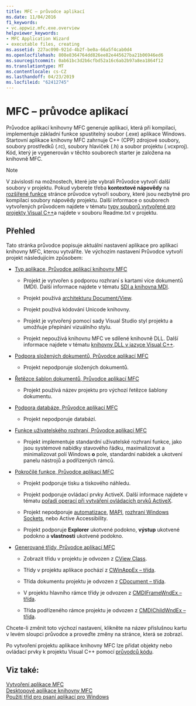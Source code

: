 ```yaml
---
title: MFC – průvodce aplikací
ms.date: 11/04/2016
f1_keywords:
- vc.appwiz.mfc.exe.overview
helpviewer_keywords:
- MFC Application Wizard
- executable files, creating
ms.assetid: 227ac090-921d-4b2f-be0a-66a5f4cab0d4
ms.openlocfilehash: 808e8364764dd826ee82e445627ba21b06946ed6
ms.sourcegitcommit: 0ab61bc3d2b6cfbd52a16c6ab2b97a8ea1864f12
ms.translationtype: MT
ms.contentlocale: cs-CZ
ms.lasthandoff: 04/23/2019
ms.locfileid: "62412745"
---
```

# <a name="mfc-application-wizard"></a>MFC – průvodce aplikací

Průvodce aplikací knihovny MFC generuje aplikaci, která při kompilaci, implementuje základní funkce spustitelný soubor (.exe) aplikace Windows. Startovní aplikace knihovny MFC zahrnuje C++ (CPP) zdrojové soubory, soubory prostředků (.rc), soubory hlaviček (.h) a soubor projektu (.vcxproj). Kód, který je vygenerován v těchto souborech starter je založena na knihovně MFC.

> [!NOTE]
>  V závislosti na možnostech, které jste vybrali Průvodce vytvoří další soubory v projektu. Pokud vyberete třeba **kontextové nápovědy** na [rozšířené funkce](../../mfc/reference/advanced-features-mfc-application-wizard.md) stránce průvodce vytvoří soubory, které jsou nezbytné pro kompilaci soubory nápovědy projektu. Další informace o souborech vytvořených průvodcem najdete v tématu [typy souborů vytvořené pro projekty Visual C++](../../build/reference/file-types-created-for-visual-cpp-projects.md)a najdete v souboru Readme.txt v projektu.

## <a name="overview"></a>Přehled

Tato stránka průvodce popisuje aktuální nastavení aplikace pro aplikaci knihovny MFC, kterou vytváříte. Ve výchozím nastavení Průvodce vytvoří projekt následujícím způsobem:

- [Typ aplikace, Průvodce aplikací knihovny MFC](../../mfc/reference/application-type-mfc-application-wizard.md)

   - Projekt je vytvořen s podporou rozhraní s kartami více dokumentů (MDI). Další informace najdete v tématu [SDI a knihovna MDI](../../mfc/sdi-and-mdi.md).

   - Projekt používá [architekturu Document/View](../../mfc/document-view-architecture.md).

   - Projekt používá kódování Unicode knihovny.

   - Projekt je vytvořený pomocí sady Visual Studio styl projektu a umožňuje přepínání vizuálního stylu.

   - Projekt nepoužívá knihovnu MFC ve sdílené knihovně DLL. Další informace najdete v tématu [knihovny DLL v jazyce Visual C++](../../build/dlls-in-visual-cpp.md).

- [Podpora složených dokumentů, Průvodce aplikací MFC](../../mfc/reference/compound-document-support-mfc-application-wizard.md)

   - Projekt nepodporuje složených dokumentů.

- [Řetězce šablon dokumentů, Průvodce aplikací MFC](../../mfc/reference/document-template-strings-mfc-application-wizard.md)

   - Projekt používá název projektu pro výchozí řetězce šablony dokumentu.

- [Podpora databáze, Průvodce aplikací MFC](../../mfc/reference/database-support-mfc-application-wizard.md)

   - Projekt nepodporuje databází.

- [Funkce uživatelského rozhraní, Průvodce aplikací MFC](../../mfc/reference/user-interface-features-mfc-application-wizard.md)

   - Projekt implementuje standardní uživatelské rozhraní funkce, jako jsou systémové nabídky stavového řádku, maximalizovat a minimalizovat polí Windows **o** pole, standardní nabídek a ukotvení panelu nástrojů a podřízených rámců.

- [Pokročilé funkce, Průvodce aplikací MFC](../../mfc/reference/advanced-features-mfc-application-wizard.md)

   - Projekt podporuje tisku a tiskového náhledu.

   - Projekt podporuje ovládací prvky ActiveX. Další informace najdete v tématu [pořadí operací při vytváření ovládacích prvků ActiveX](../../mfc/sequence-of-operations-for-creating-activex-controls.md).

   - Projekt nepodporuje [automatizace](../../mfc/automation.md), [MAPI](../../mfc/mapi-support-in-mfc.md), [rozhraní Windows Sockets](../../mfc/windows-sockets-in-mfc.md), nebo Active Accessibility.

   - Projekt podporuje **Explorer** ukotvené podokno, **výstup** ukotvené podokno a **vlastnosti** ukotvené podokno.

- [Generované třídy, Průvodce aplikací MFC](../../mfc/reference/generated-classes-mfc-application-wizard.md)

   - Zobrazit třídu v projektu je odvozen z [CView Class](../../mfc/reference/cview-class.md).

   - Třídy v projektu aplikace pochází z [CWinAppEx – třída](../../mfc/reference/cwinappex-class.md).

   - Třída dokumentu projektu je odvozen z [CDocument – třída](../../mfc/reference/cdocument-class.md).

   - V projektu hlavního rámce třídy je odvozen z [CMDIFrameWndEx – třída](../../mfc/reference/cmdiframewndex-class.md).

   - Třída podřízeného rámce projektu je odvozen z [CMDIChildWndEx – třída](../../mfc/reference/cmdichildwndex-class.md).

Chcete-li změnit toto výchozí nastavení, klikněte na název příslušnou kartu v levém sloupci průvodce a proveďte změny na stránce, která se zobrazí.

Po vytvoření projektu aplikace knihovny MFC lze přidat objekty nebo ovládací prvky k projektu Visual C++ pomocí [průvodců kódu](../../ide/adding-functionality-with-code-wizards-cpp.md).

## <a name="see-also"></a>Viz také:

[Vytvoření aplikace MFC](../../mfc/reference/creating-an-mfc-application.md)<br/>
[Desktopové aplikace knihovny MFC](../../mfc/mfc-desktop-applications.md)<br/>
[Použití tříd pro psaní aplikací pro Windows](../../mfc/using-the-classes-to-write-applications-for-windows.md)
